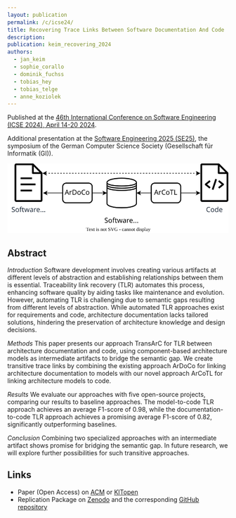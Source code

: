 ```yaml
---
layout: publication
permalink: /c/icse24/
title: Recovering Trace Links Between Software Documentation And Code
description:
publication: keim_recovering_2024
authors:
  - jan_keim
  - sophie_corallo
  - dominik_fuchss
  - tobias_hey
  - tobias_telge
  - anne_koziolek
---
```


Published at the [46th International Conference on Software Engineering (ICSE 2024), April 14-20 2024](https://conf.researchr.org/home/icse-2024).

Additional presentation at the [Software Engineering 2025 (SE25)](https://se2025.sdq.kastel.kit.edu/), the symposium of the German Computer Science Society (Gesellschaft für Informatik (GI)).

<p align="center">
	<img src="/assets/img/conferences/approach_overview_icse24.svg" alt="Approach Overview"/>
</p>

## Abstract

_Introduction_
Software development involves creating various artifacts at different levels of abstraction and establishing relationships between them is essential.
Traceability link recovery (TLR) automates this process, enhancing software quality by aiding tasks like maintenance and evolution.
However, automating TLR is challenging due to semantic gaps resulting from different levels of abstraction.
While automated TLR approaches exist for requirements and code, architecture documentation lacks tailored solutions, hindering the preservation of architecture knowledge and design decisions.

_Methods_
This paper presents our approach TransArC for TLR between architecture documentation and code, using component-based architecture models as intermediate artifacts to bridge the semantic gap.
We create transitive trace links by combining the existing approach ArDoCo for linking architecture documentation to models with our novel approach ArCoTL for linking architecture models to code.

_Results_
We evaluate our approaches with five open-source projects, comparing our results to baseline approaches.
The model-to-code TLR approach achieves an average F1-score of 0.98, while the documentation-to-code TLR approach achieves a promising average F1-score of 0.82, significantly outperforming baselines.

_Conclusion_
Combining two specialized approaches with an intermediate artifact shows promise for bridging the semantic gap.
In future research, we will explore further possibilities for such transitive approaches.

## Links

- Paper (Open Access) on [ACM](https://doi.org/10.1145/3597503.3639130) or [KITopen](https://doi.org/10.5445/IR/1000165692)
- Replication Package on [Zenodo](https://doi.org/10.5281/zenodo.10411853) and the corresponding [GitHub repository](https://github.com/ArDoCo/Replication-Package-ICSE24_Recovering-Trace-Links-Between-Software-Documentation-And-Code)
